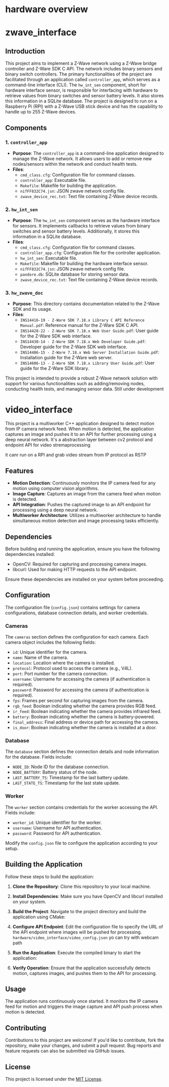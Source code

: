 # hardware overview
# zwave_interface

## Introduction

This project aims to implement a Z-Wave network using a Z-Wave bridge controller and Z-Ware SDK C API. The network includes binary sensors and binary switch controllers. The primary functionalities of the project are facilitated through an application called `controller_app`, which serves as a command-line interface (CLI). The `hw_int_sen` component, short for hardware interface sensor, is responsible for interfacing with hardware to retrieve values from binary switches and sensor battery levels. It also stores this information in a SQLite database. The project is designed to run on a Raspberry Pi (RPI) with a Z-Wave USB stick device and has the capability to handle up to 255 Z-Wave devices.

## Components

### 1. `controller_app`

- **Purpose**: The `controller_app` is a command-line application designed to manage the Z-Wave network. It allows users to add or remove new nodes/sensors within the network and conduct health tests.
- **Files**:
  - `cmd_class.cfg`: Configuration file for command classes.
  - `controller_app`: Executable file.
  - `Makefile`: Makefile for building the application.
  - `nifFF832C74.jsn`: JSON zwave network config file.
  - `zwave_device_rec.txt`: Text file containing Z-Wave device records.

### 2. `hw_int_sen`

- **Purpose**: The `hw_int_sen` component serves as the hardware interface for sensors. It implements callbacks to retrieve values from binary switches and sensor battery levels. Additionally, it stores this information in a SQLite database.
- **Files**:
  - `cmd_class.cfg`: Configuration file for command classes.
  - `controller_app.cfg`: Configuration file for the controller application.
  - `hw_int_sen`: Executable file.
  - `Makefile`: Makefile for building the hardware interface sensor.
  - `nifFF832C74.jsn`: JSON zwave network config file.
  - `pandore.db`: SQLite database for storing sensor data.
  - `zwave_device_rec.txt`: Text file containing Z-Wave device records.

### 3. `hw_zwave_doc`

- **Purpose**: This directory contains documentation related to the Z-Wave SDK and its usage.
- **Files**:
  - `INS14416-19 - Z-Ware SDK 7.18.x Library C API Reference Manual.pdf`: Reference manual for the Z-Ware SDK C API.
  - `INS14428-22 - Z-Ware SDK 7.18.x Web User Guide.pdf`: User guide for the Z-Ware SDK web interface.
  - `INS14430-14 - Z-Ware SDK 7.18.x Web Developer Guide.pdf`: Developer guide for the Z-Ware SDK web interface.
  - `INS14486-15 - Z-Ware 7.18.x Web Server Installation Guide.pdf`: Installation guide for the Z-Ware web server.
  - `INS14606-13 - Z-Ware SDK 7.18.x Library User Guide.pdf`: User guide for the Z-Ware SDK library.



This project is intended to provide a robust Z-Wave network solution with support for various functionalities such as adding/removing nodes, conducting health tests, and managing sensor data. Still under development 



# video_interface

This project is a multiworker C++ application designed to detect motion from IP camera network feed. When motion is detected, the application captures an image and pushes it to an API for further processing using a deep neural network. It's a abstraction layer between cv2 protocol and endpoint API for video stremaprocessing 


it canr run on a RPI and grab video stream from IP protocol as RSTP

## Features

- **Motion Detection**: Continuously monitors the IP camera feed for any motion using computer vision algorithms.
- **Image Capture**: Captures an image from the camera feed when motion is detected.
- **API Integration**: Pushes the captured image to an API endpoint for processing using a deep neural network.
- **Multiworker Architecture**: Utilizes a multiworker architecture to handle simultaneous motion detection and image processing tasks efficiently.

## Dependencies

Before building and running the application, ensure you have the following dependencies installed:

- OpenCV: Required for capturing and processing camera images.
- libcurl: Used for making HTTP requests to the API endpoint.

Ensure these dependencies are installed on your system before proceeding.

## Configuration

The configuration file (`config.json`) contains settings for camera configurations, database connection details, and worker credentials.

### Cameras

The `cameras` section defines the configuration for each camera. Each camera object includes the following fields:

- `id`: Unique identifier for the camera.
- `name`: Name of the camera.
- `location`: Location where the camera is installed.
- `protocol`: Protocol used to access the camera (e.g., V4L).
- `port`: Port number for the camera connection.
- `username`: Username for accessing the camera (if authentication is required).
- `password`: Password for accessing the camera (if authentication is required).
- `fps`: Frames per second for capturing images from the camera.
- `rgb_feed`: Boolean indicating whether the camera provides RGB feed.
- `ir_feed`: Boolean indicating whether the camera provides infrared feed.
- `battery`: Boolean indicating whether the camera is battery-powered.
- `final_address`: Final address or device path for accessing the camera. 
- `is_door`: Boolean indicating whether the camera is installed at a door.

### Database

The `database` section defines the connection details and node information for the database. Fields include:

- `NODE_ID`: Node ID for the database connection.
- `NODE_BATTERY`: Battery status of the node.
- `LAST_BATTERY_TS`: Timestamp for the last battery update.
- `LAST_STATE_TS`: Timestamp for the last state update.

### Worker

The `worker` section contains credentials for the worker accessing the API. Fields include:

- `worker_id`: Unique identifier for the worker.
- `username`: Username for API authentication.
- `password`: Password for API authentication.

Modify the `config.json` file to configure the application according to your setup.

## Building the Application

Follow these steps to build the application:

1. **Clone the Repository**: Clone this repository to your local machine.

2. **Install Dependencies**: Make sure you have OpenCV and libcurl installed on your system.

3. **Build the Project**: Navigate to the project directory and build the application using CMake:

4. **Configure API Endpoint**: Edit the configuration file to specify the URL of the API endpoint where images will be pushed for processing. `hardware/video_interface/video_config.json` yo can try with webcam path

5. **Run the Application**: Execute the compiled binary to start the application:

6. **Verify Operation**: Ensure that the application successfully detects motion, captures images, and pushes them to the API for processing.

## Usage

The application runs continuously once started. It monitors the IP camera feed for motion and triggers the image capture and API push process when motion is detected.

## Contributing

Contributions to this project are welcome! If you'd like to contribute, fork the repository, make your changes, and submit a pull request. Bug reports and feature requests can also be submitted via GitHub issues.

## License

This project is licensed under the [MIT License](LICENSE).
